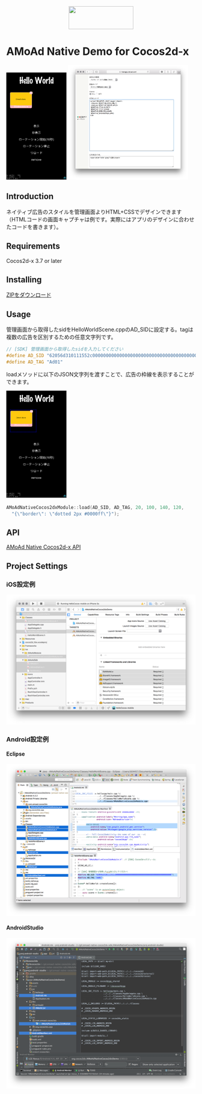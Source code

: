 <div align="center">
<img width="172" height="61" src="http://www.amoad.com/images/logo.png">
</div>

# AMoAd Native Demo for Cocos2d-x

<img width="160" height="284" src="docs/res/ScreenShot01.png">
<img width="320" src="docs/res/ScreenShot03.png">

## Introduction

ネイティブ広告のスタイルを管理画面よりHTML+CSSでデザインできます（HTMLコードの画面キャプチャは例です。実際にはアプリのデザインに合わせたコードを書きます）。

## Requirements

Cocos2d-x 3.7 or later

## Installing

[ZIPをダウンロード](https://github.com/amoad/amoad-native-cocos2dx-sdk/archive/master.zip)

## Usage

管理画面から取得したsidをHelloWorldScene.cppのAD_SIDに設定する。tagは複数の広告を区別するための任意文字列です。

```cpp
// [SDK] 管理画面から取得したsidを入力してください
#define AD_SID "62056d310111552c000000000000000000000000000000000000000000000000"
#define AD_TAG "Ad01"
```

loadメソッドに以下のJSON文字列を渡すことで、広告の枠線を表示することができます。

<img width="160" height="284" src="docs/res/ScreenShot01D.png">

```cpp
AMoAdNativeCocos2dxModule::load(AD_SID, AD_TAG, 20, 100, 140, 120,
  "{\"border\": \"dotted 2px #0000ff\"}");
```

## API

[AMoAd Native Cocos2d-x API](AMoAdNativeCocos2dxDemo/Classes/AMoAdNativeCocos2dxModule.h)

## Project Settings

### iOS設定例

<img width="640" src="docs/res/ScreenShot04.png">

### Android設定例

#### Eclipse

<img width="640" src="docs/res/AndroidEclipse.png">

#### AndroidStudio

<img width="640" src="docs/res/AndroidStudio.png">
